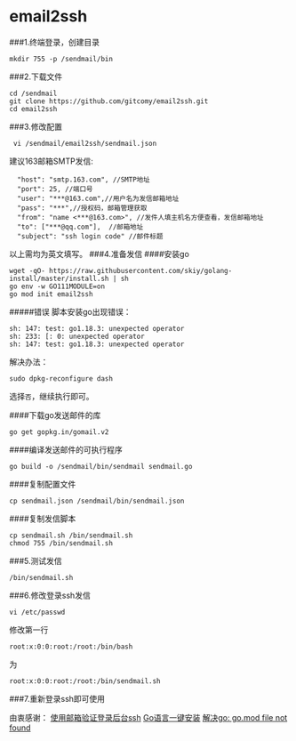 # email2ssh
###1.终端登录，创建目录

```
mkdir 755 -p /sendmail/bin
```
###2.下载文件
```
cd /sendmail
git clone https://github.com/gitcomy/email2ssh.git
cd email2ssh
```
###3.修改配置
```
 vi /sendmail/email2ssh/sendmail.json
```
建议163邮箱SMTP发信:
```
  "host": "smtp.163.com", //SMTP地址
  "port": 25, //端口号
  "user": "***@163.com",//用户名为发信邮箱地址
  "pass": "***",//授权码，邮箱管理获取
  "from": "name <***@163.com>", //发件人填主机名方便查看，发信邮箱地址
  "to": ["***@qq.com"],  //邮箱地址
  "subject": "ssh login code" //邮件标题
```
以上需均为英文填写。
###4.准备发信
####安装go
```
wget -qO- https://raw.githubusercontent.com/skiy/golang-install/master/install.sh | sh
go env -w GO111MODULE=on
go mod init email2ssh
```
#####错误
脚本安装go出现错误：
```
sh: 147: test: go1.18.3: unexpected operator
sh: 233: [: 0: unexpected operator
sh: 147: test: go1.18.3: unexpected operator
```
解决办法：
```
sudo dpkg-reconfigure dash
```
选择`否`，继续执行即可。

####下载go发送邮件的库
```
go get gopkg.in/gomail.v2
```
####编译发送邮件的可执行程序
```
go build -o /sendmail/bin/sendmail sendmail.go
```
####复制配置文件
```
cp sendmail.json /sendmail/bin/sendmail.json
```
####复制发信脚本
```
cp sendmail.sh /bin/sendmail.sh
chmod 755 /bin/sendmail.sh
```
###5.测试发信
```
/bin/sendmail.sh
```
###6.修改登录ssh发信
```
vi /etc/passwd
```
修改第一行
```
root:x:0:0:root:/root:/bin/bash
```
为
```
root:x:0:0:root:/root:/bin/sendmail.sh
```
###7.重新登录ssh即可使用


由衷感谢：
[使用邮箱验证登录后台ssh][1]
[Go语言一键安装][2]
[解决go: go.mod file not found][3]


  [1]: https://www.cnblogs.com/janbar/p/13977377.html
  [2]: https://github.com/jetsung/golang-install
  [3]: https://blog.csdn.net/longgeaisisi/article/details/121288696

